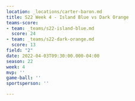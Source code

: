 ```yaml
---
location: _locations/carter-baron.md
title: S22 Week 4 - Island Blue vs Dark Orange
teams-score:
- team: _teams/s22-island-blue.md
  score: 24
- team: _teams/s22-dark-orange.md
  score: 13
field: "2"
date: 2022-04-03T09:30:00.000-04:00
season: 22
week: 4
mvp: ''
game-ball: ''
sportsperson: ''

---
```

